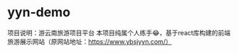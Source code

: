 <!--
 * @Descripttion: 
 * @version: 
 * @Author: Magic
 * @Date: 2020-09-14 07:01:26
 * @LastEditors: Magic
 * @LastEditTime: 2020-09-14 07:21:53
-->
# yyn-demo
项目说明：游云南旅游项目平台
本项目纯属个人练手😂，基于react库构建的前端旅游展示网站（原网站地址：https://www.ybsjyyn.com/）



